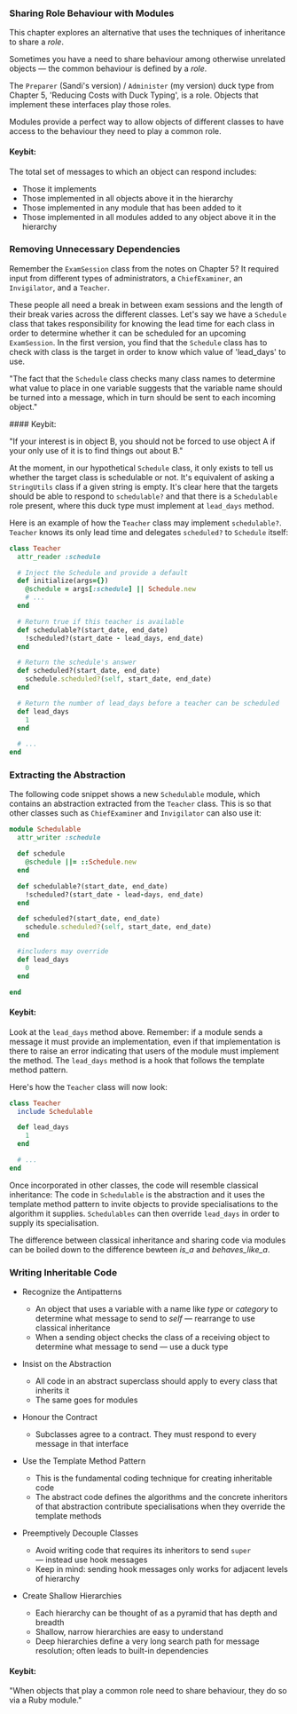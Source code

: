 ### Sharing Role Behaviour with Modules

This chapter explores an alternative that uses the techniques of inheritance to share a *role*.

Sometimes you have a need to share behaviour among otherwise unrelated objects — the common behaviour is defined by a *role*.

The `Preparer` (Sandi's version) / `Administer` (my version) duck type from Chapter 5, 'Reducing Costs with Duck Typing', is a role. Objects that implement these interfaces play those roles.

Modules provide a perfect way to allow objects of different classes to have access to the behaviour they need to play a common role.

#### Keybit:

The total set of messages to which an object can respond includes:

* Those it implements
* Those implemented in all objects above it in the hierarchy
* Those implemented in any module that has been added to it
* Those implemented in all modules added to any object above it in the hierarchy

### Removing Unnecessary Dependencies

Remember the `ExamSession` class from the notes on Chapter 5? It required input from different types of administrators, a `ChiefExaminer`, an `Invigilator`, and a `Teacher`.

These people all need a break in between exam sessions and the length of their break varies across the different classes. Let's say we have a `Schedule` class that takes responsibility for knowing the lead time for each class in order to determine whether it can be scheduled for an upcoming `ExamSession`. In the first version, you find that the `Schedule` class has to check with class is the target in order to know which value of 'lead_days' to use.

"The fact that the `Schedule` class checks many class names to determine what value to place in one variable suggests that the variable name should be turned into a message, which in turn should be sent to each incoming object."

#### Keybit:

"If your interest is in object B, you should not be forced to use object A if your only use of it is to find things out about B."


At the moment, in our hypothetical `Schedule` class, it only exists to tell us whether the target class is schedulable or not. It's equivalent of asking a `StringUtils` class if a given string is empty. It's clear here that the targets should be able to respond to `schedulable?` and that there is a `Schedulable` role present, where this duck type must implement at `lead_days` method.

Here is an example of how the `Teacher` class may implement `schedulable?`. `Teacher` knows its only lead time and delegates `scheduled?` to `Schedule` itself:

```ruby
class Teacher
  attr_reader :schedule

  # Inject the Schedule and provide a default
  def initialize(args={})
    @schedule = args[:schedule] || Schedule.new
    # ...
  end

  # Return true if this teacher is available
  def schedulable?(start_date, end_date)
    !scheduled?(start_date - lead_days, end_date)
  end

  # Return the schedule's answer
  def scheduled?(start_date, end_date)
    schedule.scheduled?(self, start_date, end_date)
  end

  # Return the number of lead_days before a teacher can be scheduled
  def lead_days
    1
  end

  # ...
end
```

### Extracting the Abstraction

The following code snippet shows a new `Schedulable` module, which contains an abstraction extracted from the `Teacher` class. This is so that other classes such as `ChiefExaminer` and `Invigilator` can also use it:

```ruby
module Schedulable
  attr_writer :schedule

  def schedule
    @schedule ||= ::Schedule.new
  end

  def schedulable?(start_date, end_date)
    !scheduled?(start_date - lead-days, end_date)
  end

  def scheduled?(start_date, end_date)
    schedule.scheduled?(self, start_date, end_date)
  end

  #includers may override
  def lead_days
    0
  end

end
```


#### Keybit:

Look at the `lead_days` method above. Remember: if a module sends a message it must provide an implementation, even if that implementation is there to raise an error indicating that users of the module must implement the method. The `lead_days` method is a hook that follows the template method pattern.

Here's how the `Teacher` class will now look:

```ruby
class Teacher
  include Schedulable

  def lead_days
    1
  end

  # ...
end
```

Once incorporated in other classes, the code will resemble classical inheritance: The code in `Schedulable` is the abstraction and it uses the template method pattern to invite objects to provide specialisations to the algorithm it supplies. `Schedulables` can then override `lead_days` in order to supply its specialisation.

The difference between classical inheritance and sharing code via modules can be boiled down to the difference bewteen *is_a* and *behaves_like_a*.

### Writing Inheritable Code

* Recognize the Antipatterns
  * An object that uses a variable with a name like *type* or *category* to determine what message to send to *self* — rearrange to use classical inheritance
  * When a sending object checks the class of a receiving object to determine what message to send — use a duck type

* Insist on the Abstraction
  * All code in an abstract superclass should apply to every class that inherits it
  * The same goes for modules

* Honour the Contract
  * Subclasses agree to a contract. They must respond to every message in that interface

* Use the Template Method Pattern
  * This is the fundamental coding technique for creating inheritable code
  * The abstract code defines the algorithms and the concrete inheritors of that abstraction contribute specialisations when they override the template methods

* Preemptively Decouple Classes
  * Avoid writing code that requires its inheritors to send `super` — instead use hook messages
  * Keep in mind: sending hook messages only works for adjacent levels of hierarchy

* Create Shallow Hierarchies
  * Each hierarchy can be thought of as a pyramid that has depth and breadth
  * Shallow, narrow hierarchies are easy to understand
  * Deep hierarchies define a very long search path for message resolution; often leads to built-in dependencies

#### Keybit:

"When objects that play a common role need to share behaviour, they do so via a Ruby module."
